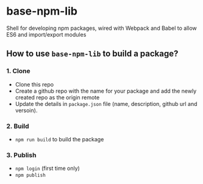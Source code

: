 # base-npm-lib

Shell for developing npm packages, wired with Webpack and Babel to allow ES6 and import/export modules

## How to use `base-npm-lib` to build a package?

### 1. Clone

* Clone this repo
* Create a github repo with the name for your package and add the newly created repo as the origin remote
* Update the details in `package.json` file (name, description, github url and versoin).

### 2. Build

* `npm run build` to build the package

### 3. Publish

* `npm login` (first time only)
* `npm publish`


